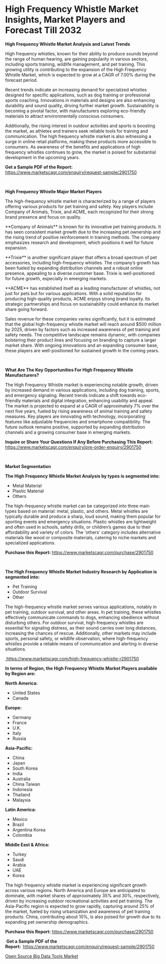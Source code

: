 <p><h1>High Frequency Whistle Market Insights, Market Players and Forecast Till 2032</h1></p><p><strong>High Frequency Whistle Market Analysis and Latest Trends</strong></p>
<p><p>High frequency whistles, known for their ability to produce sounds beyond the range of human hearing, are gaining popularity in various sectors, including sports training, wildlife management, and pet training. This growing utility is contributing to the expansion of the High Frequency Whistle Market, which is expected to grow at a CAGR of 7.00% during the forecast period. </p><p>Recent trends indicate an increasing demand for specialized whistles designed for specific applications, such as dog training or professional sports coaching. Innovations in materials and designs are also enhancing durability and sound quality, driving further market growth. Sustainability is becoming a pivotal factor, with manufacturers exploring eco-friendly materials to attract environmentally conscious consumers. </p><p>Additionally, the rising interest in outdoor activities and sports is boosting the market, as athletes and trainers seek reliable tools for training and communication. The high frequency whistle market is also witnessing a surge in online retail platforms, making these products more accessible to consumers. As awareness of the benefits and applications of high frequency whistles continues to grow, the market is poised for substantial development in the upcoming years.</p></p>
<p><strong>Get a Sample PDF of the Report:&nbsp;</strong> <a href="https://www.marketscagr.com/enquiry/request-sample/2901750?utm_campaign=3018&utm_medium=2&utm_source=Github&utm_content=ia&utm_term=16032025&utm_id=high-frequency-whistle">https://www.marketscagr.com/enquiry/request-sample/2901750</a></p>
<p>&nbsp;</p>
<p><strong>High Frequency Whistle Major Market Players</strong></p>
<p><p>The high-frequency whistle market is characterized by a range of players offering various products for pet training and safety. Key players include Company of Animals, Trixie, and ACME, each recognized for their strong brand presence and focus on quality.</p><p>**Company of Animals** is known for its innovative pet training products. It has seen consistent market growth due to the increasing pet ownership and the rising trend of positive reinforcement in training methods. The company emphasizes research and development, which positions it well for future expansion.</p><p>**Trixie** is another significant player that offers a broad spectrum of pet accessories, including high-frequency whistles. The company’s growth has been fueled by expanding distribution channels and a robust online presence, appealing to a diverse customer base. Trixie is well-positioned for future growth, especially in emerging markets.</p><p>**ACME** has established itself as a leading manufacturer of whistles, not just for pets but for various applications. With a solid reputation for producing high-quality products, ACME enjoys strong brand loyalty. Its strategic partnerships and focus on sustainability could enhance its market share going forward.</p><p>Sales revenue for these companies varies significantly, but it is estimated that the global high-frequency whistle market will reach around $500 million by 2025, driven by factors such as increased awareness of pet training and safety needs. The competitive landscape remains dynamic, with companies bolstering their product lines and focusing on branding to capture a larger market share. With ongoing innovations and an expanding consumer base, these players are well-positioned for sustained growth in the coming years.</p></p>
<p>&nbsp;</p>
<p><strong>What Are The Key Opportunities For High Frequency Whistle Manufacturers?</strong></p>
<p><p>The High Frequency Whistle market is experiencing notable growth, driven by increased demand in various applications, including dog training, sports, and emergency signaling. Recent trends indicate a shift towards eco-friendly materials and digital integration, enhancing usability and appeal. The market is projected to expand at a CAGR of approximately 7% over the next five years, fueled by rising awareness of animal training and safety measures. Key players are innovating with technology, incorporating features like adjustable frequencies and smartphone compatibility. The future outlook remains positive, supported by expanding distribution channels and a growing consumer base in emerging markets.</p></p>
<p><strong>Inquire or Share Your Questions If Any Before Purchasing This Report:</strong> <a href="https://www.marketscagr.com/enquiry/pre-order-enquiry/2901750?utm_campaign=3018&utm_medium=2&utm_source=Github&utm_content=ia&utm_term=16032025&utm_id=high-frequency-whistle">https://www.marketscagr.com/enquiry/pre-order-enquiry/2901750</a></p>
<p>&nbsp;</p>
<p><strong>Market Segmentation</strong></p>
<p><strong>The High Frequency Whistle Market Analysis by types is segmented into:</strong></p>
<p><ul><li>Metal Material</li><li>Plastic Material</li><li>Others</li></ul></p>
<p><p>The high-frequency whistle market can be categorized into three main types based on material: metal, plastic, and others. Metal whistles are typically durable and produce a sharp, loud sound, making them popular for sporting events and emergency situations. Plastic whistles are lightweight and often used in schools, safety drills, or children’s games due to their affordability and variety of colors. The 'others' category includes alternative materials like wood or composite materials, catering to niche markets and specialized applications.</p></p>
<p><strong>Purchase this Report:&nbsp;</strong><a href="https://www.marketscagr.com/purchase/2901750?utm_campaign=3018&utm_medium=2&utm_source=Github&utm_content=ia&utm_term=16032025&utm_id=high-frequency-whistle">https://www.marketscagr.com/purchase/2901750</a></p>
<p>&nbsp;</p>
<p><strong>The High Frequency Whistle Market Industry Research by Application is segmented into:</strong></p>
<p><ul><li>Pet Training</li><li>Outdoor Survival</li><li>Other</li></ul></p>
<p><p>The high-frequency whistle market serves various applications, notably in pet training, outdoor survival, and other areas. In pet training, these whistles effectively communicate commands to dogs, enhancing obedience without disturbing others. For outdoor survival, high-frequency whistles are essential for signaling distress, as their sound carries over long distances, increasing the chances of rescue. Additionally, other markets may include sports, personal safety, or wildlife observation, where high-frequency whistles provide a reliable means of communication and alerting in diverse situations.</p></p>
<p><a href="https://www.marketscagr.com/high-frequency-whistle-r2901750?utm_campaign=3018&utm_medium=2&utm_source=Github&utm_content=ia&utm_term=16032025&utm_id=high-frequency-whistle">&nbsp;https://www.marketscagr.com/high-frequency-whistle-r2901750</a></p>
<p><strong>In terms of Region, the High Frequency Whistle Market Players available by Region are:</strong></p>
<p>
    <p> <strong> North America: </strong>
        <ul>
            <li>United States</li>
            <li>Canada</li>
        </ul>
        </p> 
    <p> <strong> Europe: </strong>
        <ul>
            <li>Germany</li>
            <li>France</li>
            <li>U.K.</li>
            <li>Italy</li>
            <li>Russia</li>
        </ul>
        </p> 
    <p> <strong> Asia-Pacific: </strong>
        <ul>
            <li>China</li>
            <li>Japan</li>
            <li>South Korea</li>
            <li>India</li>
            <li>Australia</li>
            <li>China Taiwan</li>
            <li>Indonesia</li>
            <li>Thailand</li>
            <li>Malaysia</li>
        </ul>
        </p> 
    <p> <strong> Latin America: </strong>
        <ul>
            <li>Mexico</li>
            <li>Brazil</li>
            <li>Argentina Korea</li>
            <li>Colombia</li>
        </ul>
        </p> 
    <p> <strong> Middle East & Africa: </strong>
        <ul>
            <li>Turkey</li>
            <li>Saudi</li>
            <li>Arabia</li>
            <li>UAE</li>
            <li>Korea</li>
        </ul>
    </p>
    </p>
<p><p>The high frequency whistle market is experiencing significant growth across various regions. North America and Europe are anticipated to dominate, with market shares of approximately 35% and 30%, respectively, driven by increasing outdoor recreational activities and pet training. The Asia-Pacific region is expected to grow rapidly, capturing around 25% of the market, fueled by rising urbanization and awareness of pet training products. China, contributing about 10%, is also poised for growth due to its expanding pet ownership demographics.</p></p>
<p><strong>Purchase this Report: </strong><a href="https://www.marketscagr.com/purchase/2901750?utm_campaign=3018&utm_medium=2&utm_source=Github&utm_content=ia&utm_term=16032025&utm_id=high-frequency-whistle">https://www.marketscagr.com/purchase/2901750</a></p>
<p>&nbsp;<strong>Get a Sample PDF of the Report:&nbsp;&nbsp;</strong><a href="https://www.marketscagr.com/enquiry/request-sample/2901750?utm_campaign=3018&utm_medium=2&utm_source=Github&utm_content=ia&utm_term=16032025&utm_id=high-frequency-whistle">https://www.marketscagr.com/enquiry/request-sample/2901750</a></p>
<p><strong></strong></p>
<p><p><a href="https://github.com/sefathlehki/Market-Research-Report-List-1/blob/main/open-source-big-data-tools-market.md?utm_campaign=3018&utm_medium=2&utm_source=Github&utm_content=ia&utm_term=16032025&utm_id=high-frequency-whistle">Open Source Big Data Tools Market</a></p></p>